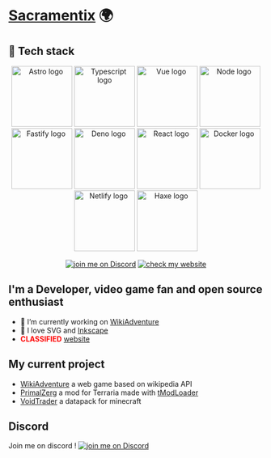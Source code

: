 # [Sacramentix](https://sacramentix.fr) 🌍

## 🚀 Tech stack

<p align="center">
  	<a href="https://astro.build" title="Astro"><img width=120 height=120 src="https://api.iconify.design/logos:astro.svg" alt="Astro logo"></a>
	<a href="https://www.typescriptlang.org" title="Typescript"><img width=120 height=120 src="https://api.iconify.design/logos:typescript-icon.svg" alt="Typescript logo"></a>
	<a href="https://vuejs.org" title="Vue"><img width=120 height=120 src="https://api.iconify.design/logos:vue.svg" alt="Vue logo"></a>
	<a href="https://nodejs.org" title="Node"><img width=120 height=120 src="https://api.iconify.design/logos:nodejs-icon.svg" alt="Node logo"></a>
	<a href="https://www.fastify.io" title="Fastify"><img width=120 height=120 src="https://api.iconify.design/logos:fastify-icon.svg" alt="Fastify logo"></a>
	<a href="https://deno.land" title="Deno"><img width=120 height=120 src="https://api.iconify.design/logos:deno.svg" alt="Deno logo"></a>
	<a href="https://fr.reactjs.org" title="React"><img width=120 height=120 src="https://api.iconify.design/logos:react.svg" alt="React logo"></a>
	<a href="https://www.docker.com" title="Docker"><img width=120 height=120 src="https://api.iconify.design/logos:docker-icon.svg" alt="Docker logo"></a>
	<a href="https://www.netlify.com" title="Netlify"><img width=120 height=120 src="https://api.iconify.design/logos:netlify.svg" alt="Netlify logo"></a>
	<a href="https://haxe.org" title="Haxe"><img width=120 height=120 src="https://api.iconify.design/logos:haxe.svg" alt="Haxe logo"></a>
</p>

<p align="center">
    <a href="https://discord.gg/cUnxzGa">
        <img src="https://img.shields.io/discord/755445795599417375?logo=discord"
            alt="join me on Discord"></a>
    <a href="https://sacramentix.fr">
        <img src="https://img.shields.io/website?label=sacramentix.fr&style=flat&logo=netlify&url=https%3A%2F%2Fsacramentix.fr"
            alt="check my website"></a>
</p>

## I'm a Developer, video game fan and open source enthusiast

- 🚧 I’m currently working on [WikiAdventure](https://github.com/Sacramentix/WikiAdventure/)
- 🗻 I love SVG and [Inkscape](https://inkscape.org/)
- <span style="color:red">**CLASSIFIED**</span> [website](http://www.scpwiki.com/)

## My current project

- [WikiAdventure](https://github.com/Sacramentix/WikiAdventure/) a web game based on wikipedia API
- [PrimalZerg](https://github.com/Sacramentix/PrimalZerg) a mod for Terraria made with [tModLoader](https://github.com/tModLoader/tModLoader)
- [VoidTrader](https://github.com/Sacramentix/VoidTraderDatapack) a datapack for minecraft

## Discord

Join me on discord !
<a href="https://discord.gg/cUnxzGa">
        <img src="https://img.shields.io/discord/755445795599417375?logo=discord"
            alt="join me on Discord"></a>



[website]: https://sacramentix.fr
[discord]: https://discord.gg/cUnxzGa
